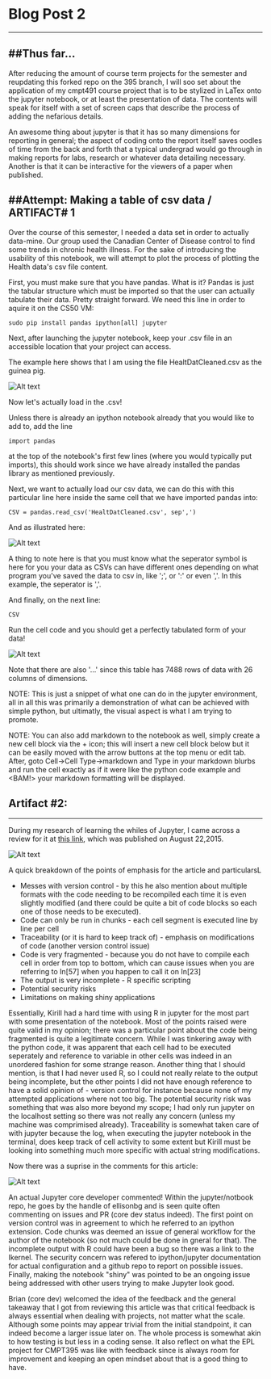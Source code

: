 # Blog Post 2
------------

##Thus far...
-----------

After reducing the amount of course term projects for the semester
and reupdating this forked repo on the 395 branch, I will soo set about the 
application of my cmpt491 course project that is to be stylized in LaTex
onto the jupyter notebook, or at least the presentation of data.
The contents will speak for itself with a set of screen caps that describe
the process of adding the nefarious details.

An awesome thing about jupyter is that it has so many dimensions for reporting
in general; the aspect of coding onto the report itself saves oodles of time
from the back and forth that a typical undergrad would go through in making
reports for labs, research or whatever data detailing necessary. Another is 
that it can be interactive for the viewers of a paper when published.

##Attempt: Making a table of csv data / ARTIFACT# 1
-------------------

Over the course of this semester, I needed a data set in order to actually 
data-mine. Our group used the Canadian Center of Disease control to find some
trends in chronic health illness. For the sake of introducing the usability of
this notebook, we will attempt to plot the process of plotting the Health data's
csv file content.

First, you must make sure that you have pandas. What is it? Pandas is just the
tabular structure which must be imported so that the user can actually tabulate their 
data. Pretty straight forward. We need this line in order to aquire it on the CS50 VM:

```
sudo pip install pandas ipython[all] jupyter
```
Next, after launching the jupyter notebook, keep your .csv file in an accessible location 
that your project can access.

The example here shows that I am using the file HealtDatCleaned.csv as the guinea pig.

![Alt text](blog2-1.PNG)

Now let's actually load in the .csv!

Unless there is already an ipython notebook already that you would like to add to,
add the line

```
import pandas
```

at the top of the notebook's first few lines (where you would typically put imports), this
should work since we have already installed the pandas library as mentioned previously. 

Next, we want to actually load our csv data, we can do this with this particular line here
inside the same cell that we have imported pandas into:

```
CSV = pandas.read_csv('HealtDatCleaned.csv', sep',')
```
And as illustrated here:

![Alt text](blog2-2.PNG)

A thing to note here is that you must know what the seperator symbol is here for you your data
as CSVs can have different ones depending on what program you've saved the data to csv in, like
';', or ':' or even ','. In this example, the seperator is ','. 

And finally, on the next line:

```
CSV
```

Run the cell code and you should get a perfectly tabulated form of your data!

![Alt text](blog2-3.PNG)

Note that there are also '...' since this table has 7488 rows of data with 26 columns of dimensions.

NOTE: This is just a snippet of what one can do in the jupyter environment, all in all this was primarily
a demonstration of what can be achieved with simple python, but ultimatly, the visual aspect is what I am
trying to promote.

NOTE: You can also add markdown to the notebook as well, simply create a new cell block via the + icon; this
will insert a new cell block below but it can be easily moved with the arrow buttons at the top menu or edit tab.
After, goto Cell->Cell Type->markdown and Type in your markdown blurbs and run the cell exactly as if it were 
like the python code example and <BAM!> your markdown formatting will be displayed.

## Artifact #2:
--------------

During my research of learning the whiles of Jupyter, I came across a review for it at [this link](http://opiateforthemass.es/articles/why-i-dont-like-jupyter-fka-ipython-notebook/), which was published on
August 22,2015.

![Alt text](blog2-4.PNG)

A quick breakdown of the points of emphasis for the article and particularsL

+   Messes with version control - by this he also mention about multiple formats with the code needing to be recompiled each time it is even slightly modified (and there could be quite a bit of code blocks so each one of those needs to be executed).
+   Code can only be run in chunks - each cell segment is executed line by line per cell
+   Traceability (or it is hard to keep track of) - emphasis on modifications of code (another version control issue)
+   Code is very fragmented - because you do not have to compile each cell in order from top to bottom, which can cause issues when you are referring to In[57] when you happen to call it on In[23]
+   The output is very incomplete - R specific scripting
+   Potential security risks
+   Limitations on making shiny applications

Essentially, Kirill had a hard time with using R in jupyter for the most part with some presentation of the notebook. Most of the points raised were quite valid in my opinion; there was a particular point about the code being fragmented is quite a legitimate concern. While I was tinkering away with the python code, it was apparent that each cell had to be executed seperately and reference to variable in other cells was indeed in an unordered fashion for some strange reason. Another thing that I should mention, is that I had never used R, so I could not really relate to the output being incomplete, but the other points I did not have enough reference to have a solid opinion of - version control for instance because none of my attempted applications where not too big. The potential security risk was something that was also more beyond my scope; I had only run jupyter on the localhost setting so there was not really any concern (unless my machine was comprimised already). Traceability is somewhat taken care of with jupyter because the log, when executing the jupyter notebook in the terminal, does keep track of cell activity to some extent but Kirill must be looking into something much more specific with actual string modifications.

Now there was a suprise in the comments for this article:

![Alt text](blog2-5.PNG)

An actual Jupyter core developer commented! Within the jupyter/notbook repo, he goes by the handle of ellisonbg and is seen quite often commenting on issues and PR (core dev status indeed). The first point on version control was in agreement to which he referred to an ipython extension. Code chunks was deemed an issue of general workflow for the author of the notebook (so not much could be done in gneral for that). The incomplete output with R could have been a bug so there was a link to the Ikernel. The security concern was refered to ipython/jupyter documentation for actual configuration and a github repo to report on possible issues. Finally, making the notebook "shiny" was pointed to be an ongoing issue being addressed with other users trying to make Jupyter look good.

Brian (core dev) welcomed the idea of the feedback and the general takeaway that I got from reviewing this article was that critical feedback is always essential when dealing with projects, not matter what the scale. Although some points may appear trivial from the initial standpoint, it can indeed become a larger issue later on. The whole process is somewhat akin to how testing is but less in a coding sense. It also reflect on what the EPL project for CMPT395 was like with feedback since is always room for improvement and keeping an open mindset about that is a good thing to have.

